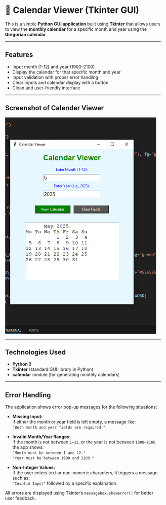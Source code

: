 # 📆 Calendar Viewer (Tkinter GUI)

This is a simple **Python GUI application** built using **Tkinter** that allows users to view the **monthly calendar** for a specific month and year using the **Gregorian calendar**.

---

## Features

- Input month (1-12) and year (1900–2100)
- Display the calendar for that specific month and year
- Input validation with proper error handling
- Clear inputs and calendar display with a button
- Clean and user-friendly interface

---

## Screenshot of Calender Viewer

![Calendar Viewer Screenshot](https://github.com/RichoAye/Calendar-Viewer-/blob/main/output%20of%20%20Calendar%20Viewer%20.png?raw=true)


---

##  Technologies Used

- **Python 3**
- **Tkinter** (standard GUI library in Python)
- **calendar** module (for generating monthly calendars)

---
##  Error Handling

The application shows error pop-up messages for the following situations:

- **Missing Input:**  
  If either the month or year field is left empty, a message like:  
  `"Both month and year fields are required."`

- **Invalid Month/Year Ranges:**  
  If the month is not between `1–12`, or the year is not between `1900–2100`, the app shows:  
  `"Month must be between 1 and 12."`  
  `"Year must be between 1900 and 2100."`

- **Non-Integer Values:**  
  If the user enters text or non-numeric characters, it triggers a message such as:  
  `"Invalid Input"` followed by a specific explanation.

All errors are displayed using Tkinter’s `messagebox.showerror()` for better user feedback.
